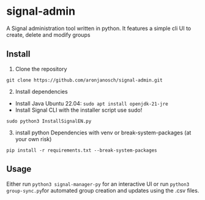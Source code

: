# signal-admin
A Signal administration tool written in python. It features a simple cli UI to create, delete and modify groups


## Install
1. Clone the repository

```
git clone https://github.com/aronjanosch/signal-admin.git
```

2. Install dependencies
- Install Java Ubuntu 22.04: ```sudo apt install openjdk-21-jre```
- Install Signal CLI with the installer script use sudo!
```
sudo python3 InstallSignalEN.py
```

3. install python Dependencies with venv or break-system-packages (at your own risk)

```
pip install -r requirements.txt --break-system-packages
```

## Usage

Either run ```python3 signal-manager-py``` for an interactive UI or run ```python3 group-sync.py```for automated group creation and updates using the .csv files.
